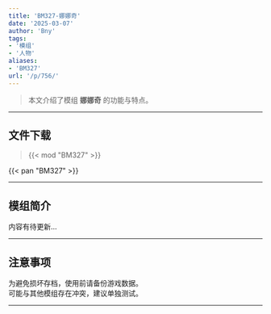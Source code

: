 ```yaml
---
title: 'BM327-娜娜奇'
date: '2025-03-07'
author: 'Bny'
tags:
- '模组'
- '人物'
aliases:
- 'BM327'
url: '/p/756/'
---
```


> 本文介绍了模组 **娜娜奇** 的功能与特点。

---

## 文件下载  

> {{< mod "BM327" >}}  

{{< pan "BM327" >}}  

---

## 模组简介

>  
内容有待更新...  

---

## 注意事项

>  
为避免损坏存档，使用前请备份游戏数据。  
可能与其他模组存在冲突，建议单独测试。  

---

